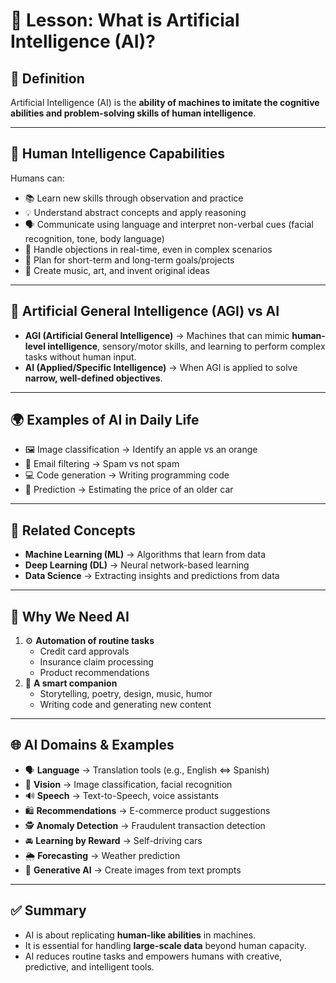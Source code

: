 # 🤖 Lesson: What is Artificial Intelligence (AI)?

## 🧠 Definition
Artificial Intelligence (AI) is the **ability of machines to imitate the cognitive abilities and problem-solving skills of human intelligence**.

---

## 👤 Human Intelligence Capabilities
Humans can:
- 📚 Learn new skills through observation and practice  
- 💡 Understand abstract concepts and apply reasoning  
- 🗣️ Communicate using language and interpret non-verbal cues (facial recognition, tone, body language)  
- 🎯 Handle objections in real-time, even in complex scenarios  
- 📅 Plan for short-term and long-term goals/projects  
- 🎨 Create music, art, and invent original ideas  

---

## 🧩 Artificial General Intelligence (AGI) vs AI
- **AGI (Artificial General Intelligence)** → Machines that can mimic **human-level intelligence**, sensory/motor skills, and learning to perform complex tasks without human input.  
- **AI (Applied/Specific Intelligence)** → When AGI is applied to solve **narrow, well-defined objectives**.  

---

## 🌍 Examples of AI in Daily Life
- 🖼️ Image classification → Identify an apple vs an orange  
- 📧 Email filtering → Spam vs not spam  
- 💻 Code generation → Writing programming code  
- 🚗 Prediction → Estimating the price of an older car  

---

## 🔗 Related Concepts
- **Machine Learning (ML)** → Algorithms that learn from data  
- **Deep Learning (DL)** → Neural network-based learning  
- **Data Science** → Extracting insights and predictions from data  

---

## 📌 Why We Need AI
1. ⚙️ **Automation of routine tasks**  
   - Credit card approvals  
   - Insurance claim processing  
   - Product recommendations  
2. 🤝 **A smart companion**  
   - Storytelling, poetry, design, music, humor  
   - Writing code and generating new content  

---

## 🌐 AI Domains & Examples
- 🗣️ **Language** → Translation tools (e.g., English ⇔ Spanish)  
- 👀 **Vision** → Image classification, facial recognition  
- 🔊 **Speech** → Text-to-Speech, voice assistants  
- 🛍️ **Recommendations** → E-commerce product suggestions  
- 🕵️ **Anomaly Detection** → Fraudulent transaction detection  
- 🚘 **Learning by Reward** → Self-driving cars  
- 🌦️ **Forecasting** → Weather prediction  
- 🎨 **Generative AI** → Create images from text prompts  

---

## ✅ Summary
- AI is about replicating **human-like abilities** in machines.  
- It is essential for handling **large-scale data** beyond human capacity.  
- AI reduces routine tasks and empowers humans with creative, predictive, and intelligent tools.  
